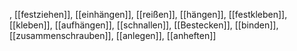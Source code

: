 , [[festziehen]], [[einhängen]], [[reißen]], [[hängen]], [[festkleben]], [[kleben]], [[aufhängen]], [[schnallen]], [[Bestecken]], [[binden]], [[zusammenschrauben]], [[anlegen]], [[anheften]]